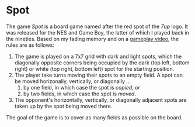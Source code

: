# Spot

The game _Spot_ is a board game named after the red spot of the _7up_ logo. It was released for the NES and Game Boy, the latter of which I played back in the nineties. Based on my fading memory and on a [gameplay video](https://youtu.be/uE2x6LlbPwg), the rules are as follows:

1. The game is played on a 7x7 grid with dark and light spots, which the diagonally opposite corners being occupied by the dark (top left, bottom right) or white (top right, bottom left) spot for the starting position.
2. The player take turns moving their spots to an empty field. A spot can be moved horizonally, vertically, or diagonally …
    1. by one field, in which case the spot is _copied_, or
    2. by two fields, in which case the spot is _moved_.
3. The opponent's horizontally, vertically, or diagonally adjacent spots are taken up by the spot being moved there.

The goal of the game is to cover as many fields as possible on the board.
